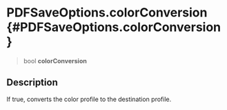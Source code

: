 PDFSaveOptions.colorConversion {#PDFSaveOptions.colorConversion}
==============================

> bool **colorConversion**

Description
-----------

If true, converts the color profile to the destination profile.
